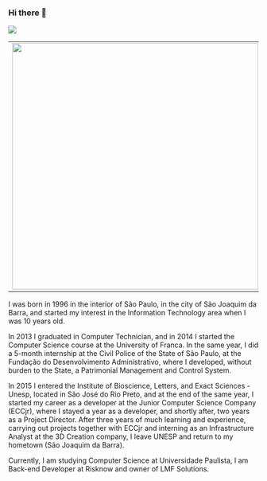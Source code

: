 ### Hi there 👋

<a href="https://www.linkedin.com/in/leonardomarcao/">
 <img src="https://img.shields.io/badge/linkedin-%230077B5.svg?&style=for-the-badge&logo=linkedin&logoColor=white" />
</a>

<center>
  <table>
    <tr>
      <td><img width="495px" align="left" src="https://github-readme-stats-three-puce-ricardo.vercel.app/api?username=leonardomarcao&theme=default&count_private=true" /></td>
      <td><img width="400px" align="left" src="https://github-readme-stats.vercel.app/api/top-langs/?username=leonardomarcao&langs_count=8&hide=java,html,vue&layout=compact" /></td>
    </tr>
  </table>
</center>

I was born in 1996 in the interior of São Paulo, in the city of São Joaquim da Barra, and started my interest in the Information Technology area when I was 10 years old.

In 2013 I graduated in Computer Technician, and in 2014 I started the Computer Science course at the University of Franca. In the same year, I did a 5-month internship at the Civil Police of the State of São Paulo, at the Fundação do Desenvolvimento Administrativo, where I developed, without burden to the State, a Patrimonial Management and Control System.

In 2015 I entered the Institute of Bioscience, Letters, and Exact Sciences - Unesp, located in São José do Rio Preto, and at the end of the same year, I started my career as a developer at the Junior Computer Science Company (ECCjr), where I stayed a year as a developer, and shortly after, two years as a Project Director. After three years of much learning and experience, carrying out projects together with ECCjr and interning as an Infrastructure Analyst at the 3D Creation company, I leave UNESP and return to my hometown (São Joaquim da Barra).

Currently, I am studying Computer Science at Universidade Paulista, I am Back-end Developer at Risknow and owner of LMF Solutions.
